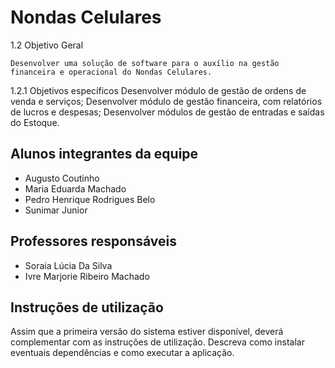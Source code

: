 # Nondas Celulares

1.2 Objetivo Geral

	Desenvolver uma solução de software para o auxílio na gestão financeira e operacional do Nondas Celulares.
  
1.2.1 Objetivos específicos
Desenvolver módulo de gestão de ordens de venda e serviços;
Desenvolver módulo de gestão financeira, com relatórios de lucros e despesas;
Desenvolver módulos de gestão de entradas e saídas do Estoque.


## Alunos integrantes da equipe

* Augusto Coutinho
* Maria Eduarda Machado
* Pedro Henrique Rodrigues Belo
* Sunimar Junior

## Professores responsáveis

* Soraia Lúcia Da Silva 
* Ivre Marjorie Ribeiro Machado

## Instruções de utilização

Assim que a primeira versão do sistema estiver disponível, deverá complementar com as instruções de utilização. Descreva como instalar eventuais dependências e como executar a aplicação.
